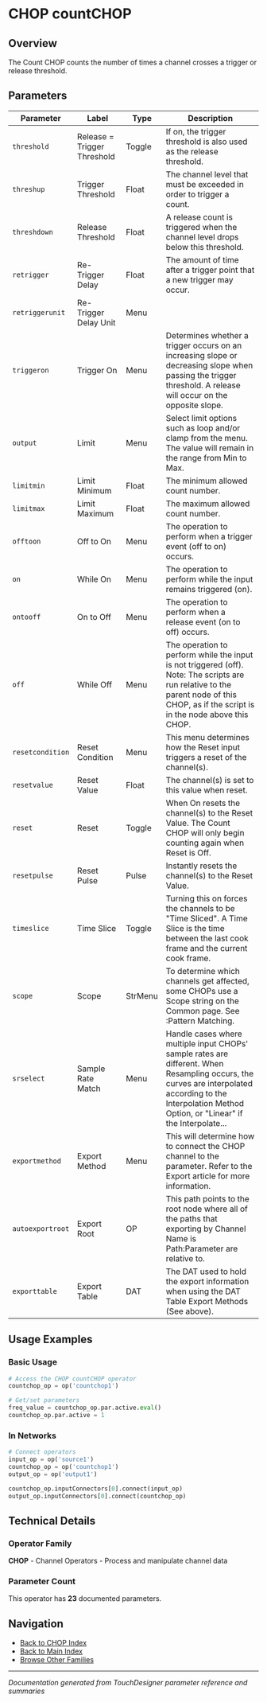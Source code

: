 # CHOP countCHOP

## Overview

The Count CHOP counts the number of times a channel crosses a trigger or release threshold.

## Parameters

| Parameter | Label | Type | Description |
|-----------|-------|------|-------------|
| `threshold` | Release = Trigger Threshold | Toggle | If on, the trigger threshold is also used as the release threshold. |
| `threshup` | Trigger Threshold | Float | The channel level that must be exceeded in order to trigger a count. |
| `threshdown` | Release Threshold | Float | A release count is triggered when the channel level drops below this threshold. |
| `retrigger` | Re-Trigger Delay | Float | The amount of time after a trigger point that a new trigger may occur. |
| `retriggerunit` | Re-Trigger Delay Unit | Menu |  |
| `triggeron` | Trigger On | Menu | Determines whether a trigger occurs on an increasing slope or decreasing slope when passing the trigger threshold. A release will occur on the opposite slope. |
| `output` | Limit | Menu | Select limit options such as loop and/or clamp from the menu. The value will remain in the range from Min to Max. |
| `limitmin` | Limit Minimum | Float | The minimum allowed count number. |
| `limitmax` | Limit Maximum | Float | The maximum allowed count number. |
| `offtoon` | Off to On | Menu | The operation to perform when a trigger event (off to on) occurs. |
| `on` | While On | Menu | The operation to perform while the input remains triggered (on). |
| `ontooff` | On to Off | Menu | The operation to perform when a release event (on to off) occurs. |
| `off` | While Off | Menu | The operation to perform while the input is not triggered (off).      Note: The scripts are run relative to the parent node of this CHOP, as if the script is in the node above this CHOP. |
| `resetcondition` | Reset Condition | Menu | This menu determines how the Reset input triggers a reset of the channel(s). |
| `resetvalue` | Reset Value | Float | The channel(s) is set to this value when reset. |
| `reset` | Reset | Toggle | When On resets the channel(s) to the Reset Value. The Count CHOP will only begin counting again when Reset is Off. |
| `resetpulse` | Reset Pulse | Pulse | Instantly resets the channel(s) to the Reset Value. |
| `timeslice` | Time Slice | Toggle | Turning this on forces the channels to be "Time Sliced".  A Time Slice is the time between the last cook frame and the current cook frame. |
| `scope` | Scope | StrMenu | To determine which channels get affected, some CHOPs use a Scope string on the Common page. See :Pattern Matching. |
| `srselect` | Sample Rate Match | Menu | Handle cases where multiple input CHOPs' sample rates are different. When Resampling occurs, the curves are interpolated according to the Interpolation Method Option, or "Linear" if the Interpolate... |
| `exportmethod` | Export Method | Menu | This will determine how to connect the CHOP channel to the parameter. Refer to the Export article for more information. |
| `autoexportroot` | Export Root | OP | This path points to the root node where all of the paths that exporting by Channel Name is Path:Parameter are relative to. |
| `exporttable` | Export Table | DAT | The DAT used to hold the export information when using the DAT Table Export Methods (See above). |

## Usage Examples

### Basic Usage

```python
# Access the CHOP countCHOP operator
countchop_op = op('countchop1')

# Get/set parameters
freq_value = countchop_op.par.active.eval()
countchop_op.par.active = 1
```

### In Networks

```python
# Connect operators
input_op = op('source1')
countchop_op = op('countchop1')
output_op = op('output1')

countchop_op.inputConnectors[0].connect(input_op)
output_op.inputConnectors[0].connect(countchop_op)
```

## Technical Details

### Operator Family

**CHOP** - Channel Operators - Process and manipulate channel data

### Parameter Count

This operator has **23** documented parameters.

## Navigation

- [Back to CHOP Index](../CHOP/CHOP_INDEX.md)
- [Back to Main Index](../OPERATORS_INDEX.md)
- [Browse Other Families](../OPERATORS_INDEX.md#quick-navigation)

---
*Documentation generated from TouchDesigner parameter reference and summaries*
